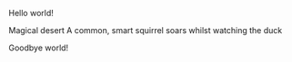 Hello world!



Magical desert
A common, smart squirrel soars
whilst watching the duck



Goodbye world!